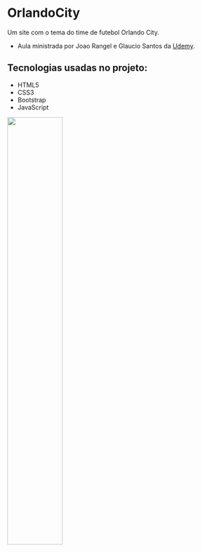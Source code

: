 # OrlandoCity
Um site com o tema do time de futebol Orlando City.
* Aula ministrada por Joao Rangel e Glaucio Santos da <a href="https://www.udemy.com/">Udemy</a>.
## Tecnologias usadas no projeto:
* HTML5
* CSS3
* Bootstrap
* JavaScript

<img src="https://github.com/souzarayane/Projetos-HTML5-e-CSS3/blob/main/OrlandoCity/src/img/Orlando%20City.fw.png" width="50%" />
